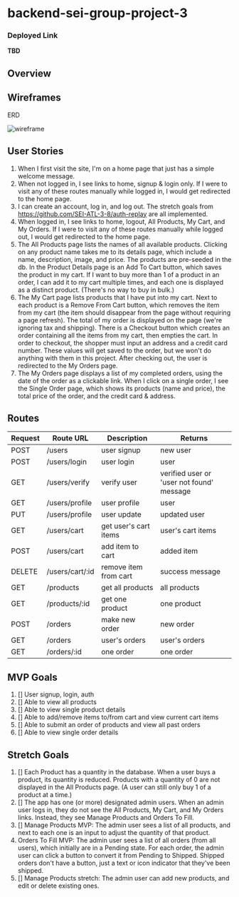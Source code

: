 # backend-sei-group-project-3
### Deployed Link
**TBD**

## Overview

## Wireframes

ERD

![wireframe](https://i.imgur.com/YLdwIZK.png)

## User Stories
1. When I first visit the site, I'm on a home page that just has a simple welcome message.
1. When not logged in, I see links to home, signup & login only. If I were to visit any of these routes manually while logged in, I would get redirected to the home page.
1. I can create an account, log in, and log out. The stretch goals from https://github.com/SEI-ATL-3-8/auth-replay are all implemented.
1. When logged in, I see links to home, logout, All Products, My Cart, and My Orders. If I were to visit any of these routes manually while logged out, I would get redirected to the home page.
1. The All Products page lists the names of all available products. Clicking on any product name takes me to its details page, which include a name, description, image, and price. The products are pre-seeded in the db. In the Product Details page is an Add To Cart button, which saves the product in my cart. If I want to buy more than 1 of a product in an order, I can add it to my cart multiple times, and each one is displayed as a distinct product. (There's no way to buy in bulk.)
1. The My Cart page lists products that I have put into my cart. Next to each product is a Remove From Cart button, which removes the item from my cart (the item should disappear from the page without requiring a page refresh). The total of my order is displayed on the page (we're ignoring tax and shipping). There is a Checkout button which creates an order containing all the items from my cart, then empties the cart. In order to checkout, the shopper must input an address and a credit card number. These values will get saved to the order, but we won't do anything with them in this project. After checking out, the user is redirected to the My Orders page.
1. The My Orders page displays a list of my completed orders, using the date of the order as a clickable link. When I click on a single order, I see the Single Order page, which shows its products (name and price), the total price of the order, and the credit card & address.

## Routes
| Request   | Route URL  | Description   | Returns   |
| --------- | --------- | ------------- | --------- |
|   POST    | /users    | user signup   | new user
|   POST    | /users/login | user login | user
|   GET     | /users/verify | verify user | verified user or 'user not found' message
|   GET     | /users/profile | user profile | user
|   PUT     | /users/profile | user update | updated user
|   GET     | /users/cart | get user's cart items | user's cart items
|   POST     | /users/cart | add item to cart | added item
|   DELETE     | /users/cart/:id | remove item from cart | success message
|   GET     | /products | get all products | all products
|   GET     | /products/:id | get one product | one product
|   POST     | /orders | make new order | new order
|   GET     | /orders | user's orders | user's orders
|   GET     | /orders/:id | one order | one order
    
## MVP Goals
1. [] User signup, login, auth
1. [] Able to view all products
1. [] Able to view single product details
1. [] Able to add/remove items to/from cart and view current cart items
1. [] Able to submit an order of products and view all past orders
1. [] Able to view single order details

## Stretch Goals
1. [] Each Product has a quantity in the database. When a user buys a product, its quantity is reduced. Products with a quantity of 0 are not displayed in the All Products page. (A user can still only buy 1 of a product at a time.)
1. [] The app has one (or more) designated admin users. When an admin user logs in, they do not see the All Products, My Cart, and My Orders links. Instead, they see Manage Products and Orders To Fill.
1. [] Manage Products MVP: The admin user sees a list of all products, and next to each one is an input to adjust the quantity of that product.
1. Orders To Fill MVP: The admin user sees a list of all orders (from all users), which initially are in a Pending state. For each order, the admin user can click a button to convert it from Pending to Shipped. Shipped orders don't have a button, just a text or icon indicator that they've been shipped.
1. [] Manage Products stretch: The admin user can add new products, and edit or delete existing ones.

